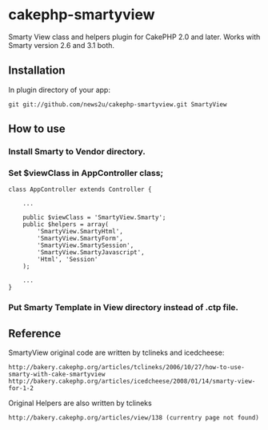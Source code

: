 cakephp-smartyview
==================

Smarty View class and helpers plugin for CakePHP 2.0 and later.
Works with Smarty version 2.6 and 3.1 both.

## Installation

In plugin directory of your app:

    git git://github.com/news2u/cakephp-smartyview.git SmartyView

## How to use

### Install Smarty to Vendor directory.

### Set $viewClass in AppController class;

    class AppController extends Controller {   

        ...      
    
        public $viewClass = 'SmartyView.Smarty';
        public $helpers = array(
            'SmartyView.SmartyHtml', 
            'SmartyView.SmartyForm',
            'SmartyView.SmartySession',
            'SmartyView.SmartyJavascript', 
            'Html', 'Session'
        );

        ...
    }
    
### Put Smarty Template in View directory instead of .ctp file.

## Reference

SmartyView original code are written by tclineks and icedcheese:

    http://bakery.cakephp.org/articles/tclineks/2006/10/27/how-to-use-smarty-with-cake-smartyview
    http://bakery.cakephp.org/articles/icedcheese/2008/01/14/smarty-view-for-1-2

Original Helpers are also written by tclineks

    http://bakery.cakephp.org/articles/view/138 (currentry page not found)

